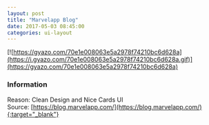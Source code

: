 ```yaml
---
layout: post
title: "Marvelapp Blog"
date: 2017-05-03 08:45:00
categories: ui-layout
---
```


[![https://gyazo.com/70e1e008063e5a2978f74210bc6d628a](https://i.gyazo.com/70e1e008063e5a2978f74210bc6d628a.gif)](https://gyazo.com/70e1e008063e5a2978f74210bc6d628a)

### Information
Reason: Clean Design and Nice Cards UI  
Source: [https://blog.marvelapp.com/](https://blog.marvelapp.com/){:target="_blank"}
